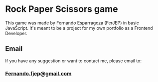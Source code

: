 # Rock Paper Scissors game

This game was made by Fernando Esparragoza (FerJEP) in basic JavaScript.
It's meant to be a project for my own portfolio as a Frontend Developer.

## Email

If you have any suggestion or want to contact me, please email to:

### Fernando.fjep@gmail.com
